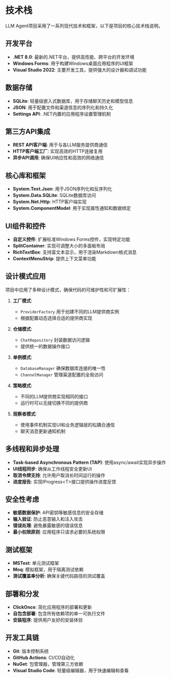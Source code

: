 # 技术栈

LLM Agent项目采用了一系列现代技术和框架，以下是项目的核心技术栈说明。

## 开发平台

- **.NET 8.0**: 最新的.NET平台，提供高性能、跨平台的开发环境
- **Windows Forms**: 用于构建Windows桌面应用程序的UI框架
- **Visual Studio 2022**: 主要开发工具，提供强大的设计器和调试功能

## 数据存储

- **SQLite**: 轻量级嵌入式数据库，用于存储聊天历史和模型信息
- **JSON**: 用于配置文件和渠道信息的序列化和持久化
- **Settings API**: .NET内置的应用程序设置管理机制

## 第三方API集成

- **REST API客户端**: 用于与各LLM服务提供商通信
- **HTTP客户端工厂**: 实现高效的HTTP连接复用
- **异步API调用**: 确保UI响应性和高效的网络通信

## 核心库和框架

- **System.Text.Json**: 用于JSON序列化和反序列化
- **System.Data.SQLite**: SQLite数据库访问
- **System.Net.Http**: HTTP客户端实现
- **System.ComponentModel**: 用于实现属性通知和数据绑定

## UI组件和控件

- **自定义控件**: 扩展标准Windows Forms控件，实现特定功能
- **SplitContainer**: 实现可调整大小的多面板布局
- **RichTextBox**: 支持富文本显示，用于渲染Markdown格式消息
- **ContextMenuStrip**: 提供上下文菜单功能

## 设计模式应用

项目中应用了多种设计模式，确保代码的可维护性和可扩展性：

1. **工厂模式**: 
   - `ProviderFactory` 用于创建不同的LLM提供商实例
   - 根据配置动态选择合适的提供商实现

2. **仓储模式**:
   - `ChatRepository` 封装数据访问逻辑
   - 提供统一的数据操作接口

3. **单例模式**:
   - `DatabaseManager` 确保数据库连接的唯一性
   - `ChannelManager` 管理渠道配置的全局访问

4. **策略模式**:
   - 不同的LLM提供商实现相同的接口
   - 运行时可以无缝切换不同的提供商

5. **观察者模式**:
   - 使用事件机制实现UI和业务逻辑层的松耦合通信
   - 聊天消息更新通知机制

## 多线程和异步处理

- **Task-based Asynchronous Pattern (TAP)**: 使用async/await实现异步操作
- **UI线程同步**: 确保从工作线程安全更新UI
- **取消令牌支持**: 允许用户取消长时间运行的操作
- **进度报告**: 实现IProgress&lt;T&gt;接口提供操作进度反馈

## 安全性考虑

- **敏感数据保护**: API密钥等敏感信息的安全存储
- **输入验证**: 防止恶意输入和注入攻击
- **错误处理**: 避免暴露敏感的错误信息
- **最小权限原则**: 应用程序只请求必要的系统权限

## 测试框架

- **MSTest**: 单元测试框架
- **Moq**: 模拟框架，用于隔离测试依赖
- **测试覆盖率分析**: 确保关键代码路径的测试覆盖

## 部署和分发

- **ClickOnce**: 简化应用程序的部署和更新
- **自包含部署**: 包含所有依赖项的单一可执行文件
- **安装程序**: 提供用户友好的安装体验

## 开发工具链

- **Git**: 版本控制系统
- **GitHub Actions**: CI/CD自动化
- **NuGet**: 包管理器，管理第三方依赖
- **Visual Studio Code**: 轻量级编辑器，用于快速编辑和查看 